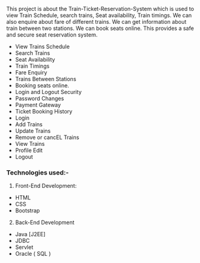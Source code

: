 
This project is about the Train-Ticket-Reservation-System which is used to view Train Schedule, search trains, Seat availability, Train timings. We can also enquire about fare of different trains. We can get information about train between two stations. We can book seats online. This provides a safe and secure seat reservation system. 

- View Trains Schedule
- Search Trains
- Seat Availability
- Train Timings
- Fare Enquiry
- Trains Between Stations
- Booking seats online.
- Login and Logout Security
- Password Changes
- Payment Gateway
- Ticket Booking History
- Login
- Add Trains
- Update Trains
- Remove  or cancEL Trains
- View Trains
- Profile Edit
- Logout


### Technologies used:-
1. Front-End Development:
- HTML
- CSS
- Bootstrap

2. Back-End Development
- Java [J2EE]
- JDBC
- Servlet
- Oracle ( SQL )
